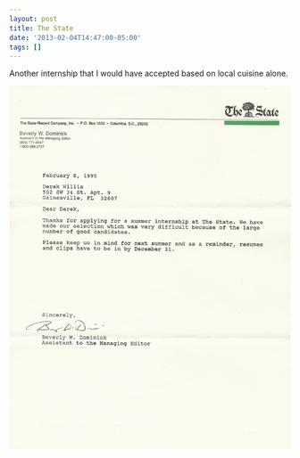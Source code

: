 ```yaml
---
layout: post
title: The State
date: '2013-02-04T14:47:00-05:00'
tags: []
---
```

Another internship that I would have accepted based on local cuisine alone.

![The State rejection letter](/images/thestate_rejection.png "The State rejection letter")
